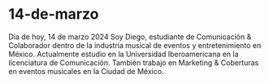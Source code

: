 # 14-de-marzo
Día de hoy, 14 de marzo 2024
Soy Diego, estudiante de Comunicación & Colaborador dentro de la industria musical de eventos y entretenimiento en México. Actualmente estudio en la Universidad Iberoamericana en la licenciatura de Comunicación. También trabajo en Marketing & Coberturas en eventos musicales en la Ciudad de México.
